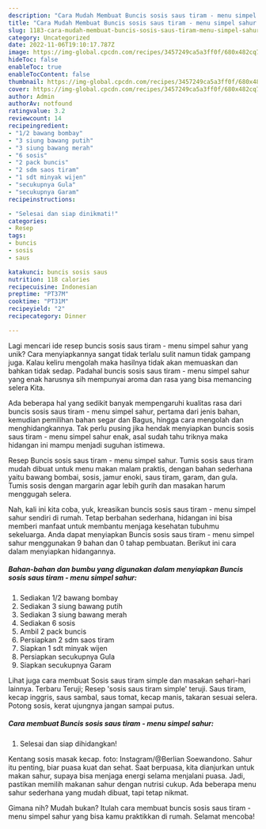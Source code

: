```yaml
---
description: "Cara Mudah Membuat Buncis sosis saus tiram - menu simpel sahur yang Lezat"
title: "Cara Mudah Membuat Buncis sosis saus tiram - menu simpel sahur yang Lezat"
slug: 1183-cara-mudah-membuat-buncis-sosis-saus-tiram-menu-simpel-sahur-yang-lezat
category: Uncategorized
date: 2022-11-06T19:10:17.787Z
image: https://img-global.cpcdn.com/recipes/3457249ca5a3ff0f/680x482cq70/buncis-sosis-saus-tiram-menu-simpel-sahur-foto-resep-utama.jpg
hideToc: false
enableToc: true
enableTocContent: false
thumbnail: https://img-global.cpcdn.com/recipes/3457249ca5a3ff0f/680x482cq70/buncis-sosis-saus-tiram-menu-simpel-sahur-foto-resep-utama.jpg
cover: https://img-global.cpcdn.com/recipes/3457249ca5a3ff0f/680x482cq70/buncis-sosis-saus-tiram-menu-simpel-sahur-foto-resep-utama.jpg
author: Admin
authorAv: notfound
ratingvalue: 3.2
reviewcount: 14
recipeingredient:
- "1/2 bawang bombay"
- "3 siung bawang putih"
- "3 siung bawang merah"
- "6 sosis"
- "2 pack buncis"
- "2 sdm saos tiram"
- "1 sdt minyak wijen"
- "secukupnya Gula"
- "secukupnya Garam"
recipeinstructions:

- "Selesai dan siap dinikmati!"
categories:
- Resep
tags:
- buncis
- sosis
- saus

katakunci: buncis sosis saus 
nutrition: 118 calories
recipecuisine: Indonesian
preptime: "PT37M"
cooktime: "PT31M"
recipeyield: "2"
recipecategory: Dinner

---
```





Lagi mencari ide resep buncis sosis saus tiram - menu simpel sahur yang unik? Cara menyiapkannya sangat tidak terlalu sulit namun tidak gampang juga. Kalau keliru mengolah maka hasilnya tidak akan memuaskan dan bahkan tidak sedap. Padahal buncis sosis saus tiram - menu simpel sahur yang enak harusnya sih mempunyai aroma dan rasa yang bisa memancing selera Kita.





Ada beberapa hal yang sedikit banyak mempengaruhi kualitas rasa dari buncis sosis saus tiram - menu simpel sahur, pertama dari jenis bahan, kemudian pemilihan bahan segar dan Bagus, hingga cara mengolah dan menghidangkannya. Tak perlu pusing jika hendak menyiapkan buncis sosis saus tiram - menu simpel sahur enak,      asal sudah tahu triknya maka hidangan ini mampu menjadi suguhan istimewa.














Resep Buncis sosis saus tiram - menu simpel sahur. Tumis sosis saus tiram mudah dibuat untuk menu makan malam praktis, dengan bahan sederhana yaitu bawang bombai, sosis, jamur enoki, saus tiram, garam, dan gula. Tumis sosis dengan margarin agar lebih gurih dan masakan harum menggugah selera.






Nah, kali ini kita coba, yuk, kreasikan buncis sosis saus tiram - menu simpel sahur sendiri di rumah. Tetap berbahan sederhana, hidangan ini bisa memberi manfaat untuk membantu menjaga kesehatan tubuhmu sekeluarga. Anda dapat menyiapkan Buncis sosis saus tiram - menu simpel sahur menggunakan 9 bahan dan 0 tahap pembuatan. Berikut ini cara dalam menyiapkan hidangannya.

<!--inarticleads1-->

##### Bahan-bahan dan bumbu yang digunakan dalam menyiapkan Buncis sosis saus tiram - menu simpel sahur:

1. Sediakan 1/2 bawang bombay
1. Sediakan 3 siung bawang putih
1. Sediakan 3 siung bawang merah
1. Sediakan 6 sosis
1. Ambil 2 pack buncis
1. Persiapkan 2 sdm saos tiram
1. Siapkan 1 sdt minyak wijen
1. Persiapkan secukupnya Gula
1. Siapkan secukupnya Garam


Lihat juga cara membuat Sosis saus tiram simple dan masakan sehari-hari lainnya. Terbaru Teruji; Resep &#39;sosis saus tiram simple&#39; teruji. Saus tiram, kecap inggris, saus sambal, saus tomat, kecap manis, takaran sesuai selera. Potong sosis, kerat ujungnya jangan sampai putus. 

<!--inarticleads2-->

##### Cara membuat Buncis sosis saus tiram - menu simpel sahur:


1. Selesai dan siap dihidangkan!

Kentang sosis masak kecap. foto: Instagram/@Berlian Soewandono. Sahur itu penting, biar puasa kuat dan sehat. Saat berpuasa, kita dianjurkan untuk makan sahur, supaya bisa menjaga energi selama menjalani puasa. Jadi, pastikan memilih makanan sahur dengan nutrisi cukup. Ada beberapa menu sahur sederhana yang mudah dibuat, tapi tetap nikmat. 

Gimana nih? Mudah bukan? Itulah cara membuat buncis sosis saus tiram - menu simpel sahur yang bisa kamu praktikkan di rumah. Selamat mencoba!
